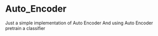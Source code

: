 # Auto_Encoder
Just a simple implementation of Auto Encoder
And using Auto Encoder pretrain a classifier
